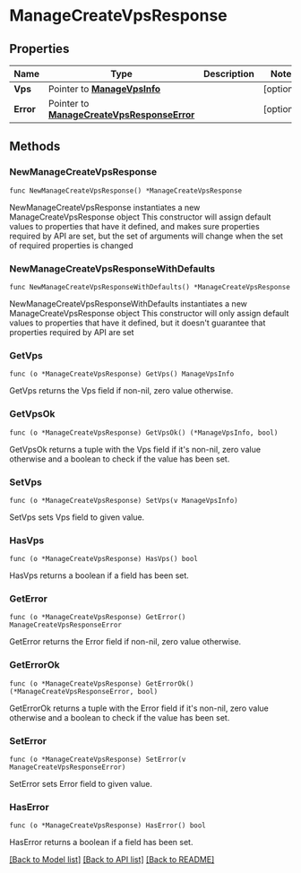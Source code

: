 # ManageCreateVpsResponse

## Properties

Name | Type | Description | Notes
------------ | ------------- | ------------- | -------------
**Vps** | Pointer to [**ManageVpsInfo**](ManageVpsInfo.md) |  | [optional] 
**Error** | Pointer to [**ManageCreateVpsResponseError**](ManageCreateVpsResponseError.md) |  | [optional] 

## Methods

### NewManageCreateVpsResponse

`func NewManageCreateVpsResponse() *ManageCreateVpsResponse`

NewManageCreateVpsResponse instantiates a new ManageCreateVpsResponse object
This constructor will assign default values to properties that have it defined,
and makes sure properties required by API are set, but the set of arguments
will change when the set of required properties is changed

### NewManageCreateVpsResponseWithDefaults

`func NewManageCreateVpsResponseWithDefaults() *ManageCreateVpsResponse`

NewManageCreateVpsResponseWithDefaults instantiates a new ManageCreateVpsResponse object
This constructor will only assign default values to properties that have it defined,
but it doesn't guarantee that properties required by API are set

### GetVps

`func (o *ManageCreateVpsResponse) GetVps() ManageVpsInfo`

GetVps returns the Vps field if non-nil, zero value otherwise.

### GetVpsOk

`func (o *ManageCreateVpsResponse) GetVpsOk() (*ManageVpsInfo, bool)`

GetVpsOk returns a tuple with the Vps field if it's non-nil, zero value otherwise
and a boolean to check if the value has been set.

### SetVps

`func (o *ManageCreateVpsResponse) SetVps(v ManageVpsInfo)`

SetVps sets Vps field to given value.

### HasVps

`func (o *ManageCreateVpsResponse) HasVps() bool`

HasVps returns a boolean if a field has been set.

### GetError

`func (o *ManageCreateVpsResponse) GetError() ManageCreateVpsResponseError`

GetError returns the Error field if non-nil, zero value otherwise.

### GetErrorOk

`func (o *ManageCreateVpsResponse) GetErrorOk() (*ManageCreateVpsResponseError, bool)`

GetErrorOk returns a tuple with the Error field if it's non-nil, zero value otherwise
and a boolean to check if the value has been set.

### SetError

`func (o *ManageCreateVpsResponse) SetError(v ManageCreateVpsResponseError)`

SetError sets Error field to given value.

### HasError

`func (o *ManageCreateVpsResponse) HasError() bool`

HasError returns a boolean if a field has been set.


[[Back to Model list]](../README.md#documentation-for-models) [[Back to API list]](../README.md#documentation-for-api-endpoints) [[Back to README]](../README.md)


